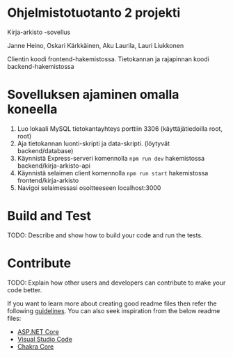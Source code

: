 # Ohjelmistotuotanto 2 projekti 
Kirja-arkisto -sovellus

Janne Heino,
Oskari Kärkkäinen,
Aku Laurila,
Lauri Liukkonen

Clientin koodi frontend-hakemistossa.
Tietokannan ja rajapinnan koodi backend-hakemistossa


# Sovelluksen ajaminen omalla koneella

1. Luo lokaali MySQL tietokantayhteys porttiin 3306 (käyttäjätiedoilla root, root)
2. Aja tietokannan luonti-skripti ja data-skripti. (löytyvät backend/database)
3. Käynnistä Express-serveri komennolla ```npm run dev``` hakemistossa backend/kirja-arkisto-api
4. Käynnistä selaimen client komennolla ```npm run start``` hakemistossa frontend/kirja-arkisto
5. Navigoi selaimessasi osoitteeseen localhost:3000

# Build and Test
TODO: Describe and show how to build your code and run the tests. 

# Contribute
TODO: Explain how other users and developers can contribute to make your code better. 

If you want to learn more about creating good readme files then refer the following [guidelines](https://docs.microsoft.com/en-us/azure/devops/repos/git/create-a-readme?view=azure-devops). You can also seek inspiration from the below readme files:
- [ASP.NET Core](https://github.com/aspnet/Home)
- [Visual Studio Code](https://github.com/Microsoft/vscode)
- [Chakra Core](https://github.com/Microsoft/ChakraCore)